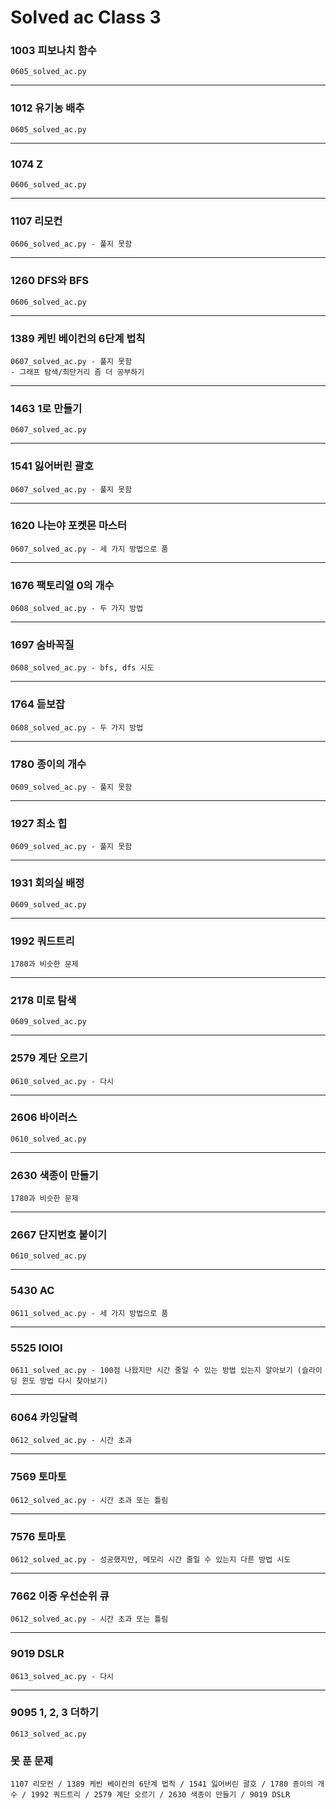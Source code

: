 # Solved ac Class 3

### 1003 피보나치 함수

```
0605_solved_ac.py
```

---

### 1012 유기농 배추

```
0605_solved_ac.py
```

---

### 1074 Z

```
0606_solved_ac.py
```

---

### 1107 리모컨

```
0606_solved_ac.py - 풀지 못함
```

---

### 1260 DFS와 BFS

```
0606_solved_ac.py
```

---

### 1389 케빈 베이컨의 6단계 법칙

```
0607_solved_ac.py - 풀지 못함
- 그래프 탐색/최단거리 좀 더 공부하기
```

---

### 1463 1로 만들기

```
0607_solved_ac.py
```

---

### 1541 잃어버린 괄호

```
0607_solved_ac.py - 풀지 못함
```

---

### 1620 나는야 포켓몬 마스터

```
0607_solved_ac.py - 세 가지 방법으로 품
```

---

### 1676 팩토리얼 0의 개수

```
0608_solved_ac.py - 두 가지 방법
```

---

### 1697 숨바꼭질

```
0608_solved_ac.py - bfs, dfs 시도
```

---

### 1764 듣보잡

```
0608_solved_ac.py - 두 가지 방법 
```

---

### 1780 종이의 개수

```
0609_solved_ac.py - 풀지 못함
```

---

### 1927 최소 힙

```
0609_solved_ac.py - 풀지 못함
```

---

### 1931 회의실 배정

```
0609_solved_ac.py
```

---

### 1992 쿼드트리

```
1780과 비슷한 문제
```

---

### 2178 미로 탐색

```
0609_solved_ac.py
```

---

### 2579 계단 오르기

```
0610_solved_ac.py - 다시
```

---

### 2606 바이러스

```
0610_solved_ac.py
```

---

### 2630 색종이 만들기

```
1780과 비슷한 문제
```

---

### 2667 단지번호 붙이기

```
0610_solved_ac.py
```

---

### 5430 AC

```
0611_solved_ac.py - 세 가지 방법으로 품
```

---

### 5525 IOIOI

```
0611_solved_ac.py - 100점 나왔지만 시간 줄일 수 있는 방법 있는지 알아보기 (슬라이딩 윈도 방법 다시 찾아보기)
```

---

### 6064 카잉달력

```
0612_solved_ac.py - 시간 초과
```

---

### 7569 토마토

```
0612_solved_ac.py - 시간 초과 또는 틀림
```

---

### 7576 토마토

```
0612_solved_ac.py - 성공했지만, 메모리 시간 줄일 수 있는지 다른 방법 시도
```

---

### 7662 이중 우선순위 큐

```
0612_solved_ac.py - 시간 초과 또는 틀림
```

---

### 9019 DSLR

```
0613_solved_ac.py - 다시
```

---

### 9095 1, 2, 3 더하기

```
0613_solved_ac.py
```









### 못 푼 문제

```
1107 리모컨 / 1389 케빈 베이컨의 6단계 법칙 / 1541 잃어버린 괄호 / 1780 종이의 개수 / 1992 쿼드트리 / 2579 계단 오르기 / 2630 색종이 만들기 / 9019 DSLR
```

